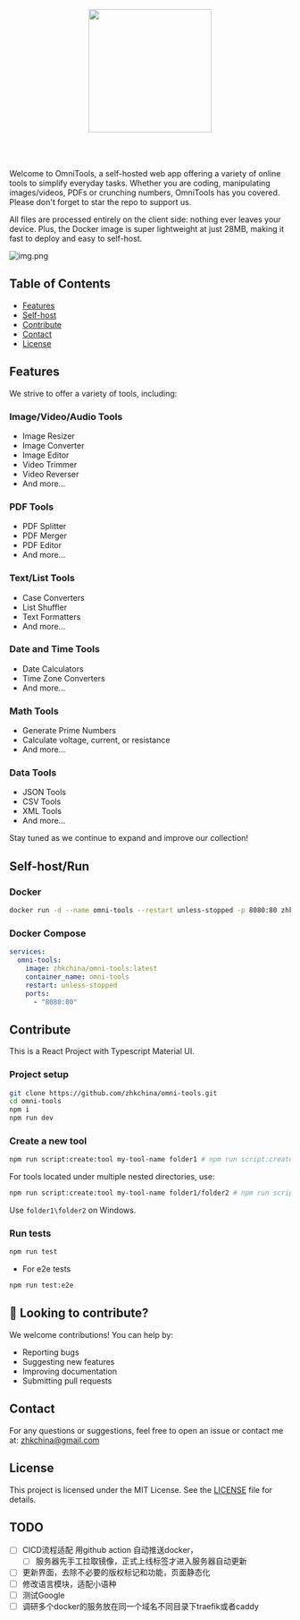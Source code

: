 <div align="center">
        <img src="src/assets/logo.png" width="220" />
        <br /><br />
        <br /><br />
</div>

Welcome to OmniTools, a self-hosted web app offering a variety of online tools to simplify everyday tasks.
Whether you are coding, manipulating images/videos, PDFs or crunching numbers, OmniTools has you covered. Please don't
forget to
star the repo to support us.
 

All files are processed entirely on the client side: nothing ever leaves your device.
Plus, the Docker image is super lightweight at just 28MB, making it fast to deploy and easy to self-host.

![img.png](docs-images/img.png)

## Table of Contents

- [Features](#features)
- [Self-host](#self-hostrun)
- [Contribute](#contribute)
- [Contact](#contact)
- [License](#license)

## Features

We strive to offer a variety of tools, including:

### **Image/Video/Audio Tools**

- Image Resizer
- Image Converter
- Image Editor
- Video Trimmer
- Video Reverser
- And more...

### **PDF Tools**

- PDF Splitter
- PDF Merger
- PDF Editor
- And more...

### **Text/List Tools**

- Case Converters
- List Shuffler
- Text Formatters
- And more...

### **Date and Time Tools**

- Date Calculators
- Time Zone Converters
- And more...

### **Math Tools**

- Generate Prime Numbers
- Calculate voltage, current, or resistance
- And more...

### **Data Tools**

- JSON Tools
- CSV Tools
- XML Tools
- And more...

Stay tuned as we continue to expand and improve our collection!

## Self-host/Run

### Docker

```bash
docker run -d --name omni-tools --restart unless-stopped -p 8080:80 zhkchina/omni-tools:latest
```

### Docker Compose

```yaml
services:
  omni-tools:
    image: zhkchina/omni-tools:latest
    container_name: omni-tools
    restart: unless-stopped
    ports:
      - "8080:80"

```

## Contribute

This is a React Project with Typescript Material UI.

### Project setup

```bash
git clone https://github.com/zhkchina/omni-tools.git
cd omni-tools
npm i
npm run dev
```

### Create a new tool

```bash
npm run script:create:tool my-tool-name folder1 # npm run script:create:tool split pdf
```

For tools located under multiple nested directories, use:

```bash
npm run script:create:tool my-tool-name folder1/folder2 # npm run script:create:tool compress image/png
```

Use `folder1\folder2` on Windows.

### Run tests

```bash
npm run test
```

- For e2e tests

```bash
npm run test:e2e
```

 

## 🤝 Looking to contribute?

We welcome contributions! You can help by:

- Reporting bugs
- Suggesting new features
- Improving documentation
- Submitting pull requests

 

## Contact

For any questions or suggestions, feel free to open an issue or contact me at:
[zhkchina@gmail.com](mailto:zhkchina@gmail.com)

## License

This project is licensed under the MIT License. See the [LICENSE](LICENSE) file for details.

## TODO

- [ ] CICD流程适配 用github action 自动推送docker，
  - [ ] 服务器先手工拉取镜像，正式上线标签才进入服务器自动更新
- [ ] 更新界面，去除不必要的版权标记和功能，页面静态化
- [ ] 修改语言模块，适配小语种
- [ ] 测试Google
- [ ] 调研多个docker的服务放在同一个域名不同目录下traefik或者caddy